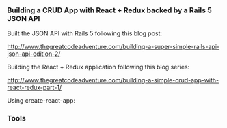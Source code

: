 ### Building a CRUD App with React + Redux backed by a Rails 5 JSON API

Built the JSON API with Rails 5 following this blog post:

http://www.thegreatcodeadventure.com/building-a-super-simple-rails-api-json-api-edition-2/

Building the React + Redux application following this blog series:

http://www.thegreatcodeadventure.com/building-a-simple-crud-app-with-react-redux-part-1/

Using create-react-app:

### Tools
